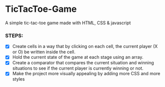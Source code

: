 # TicTacToe-Game
A simple tic-tac-toe game made with HTML, CSS &amp; javascript

### STEPS:
- [x] Create cells in a way that by clicking on each cell, the current player (X or O) be written inside the cell.
- [x] Hold the current state of the game at each stage using an array.
- [x] Create a comparator that compares the current situation and winning situations to see if the current player is currently winning or not.
- [x] Make the project more visually appealing by adding more CSS and more styles
